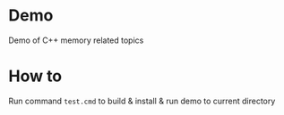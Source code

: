 # Demo
Demo of C++ memory related topics

# How to
Run command `test.cmd` to build & install & run demo to current directory
